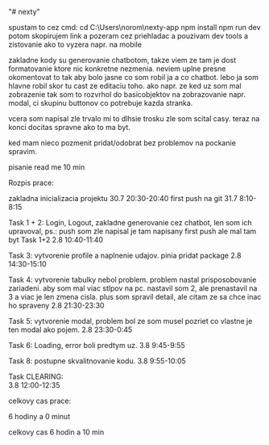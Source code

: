 "# nexty" 

spustam to cez cmd:
cd C:\Users\norom\nexty-app
npm install
npm run dev
potom skopirujem link a pozeram cez priehladac a pouzivam dev tools a zistovanie ako to vyzera napr. na mobile

zakladne kody su generovanie chatbotom, takze viem ze tam je dost formatovanie ktore nic konkretne nezmenia. neviem uplne presne okomentovat to tak aby bolo jasne co som robil ja a co chatbot. lebo ja som hlavne robil skor tu cast ze editaciu toho. ako napr. ze ked uz som mal zobrazenie tak som to rozvrhol do basicobjektov na zobrazovanie napr. modal, ci skupinu buttonov co potrebuje kazda stranka.

vcera som napisal zle trvalo mi to dlhsie trosku zle som scital casy. teraz na konci docitas spravne ako to ma byt.

ked mam nieco pozmenit pridat/odobrat bez problemov na pockanie spravim.

pisanie read me 10 min




Rozpis prace:

zakladna inicializacia projektu 	30.7 	20:30-20:40
first push na git			31.7	8:10-8:15


Task 1 + 2: Login, Logout, zakladne generovanie cez chatbot, len som ich upravoval, ps.: push som zle napisal je tam napisany first push ale mal tam byt Task 1+2
					2.8	10:40-11:40


Task 3: vytvorenie profile a naplnenie udajov. pinia pridat package
					2.8	14:30-15:10


Task 4: vytvorenie tabulky nebol problem. problem nastal prisposobovanie zariadeni. aby som mal viac stlpov na pc. nastavil som 2, ale prenastavil na 3 a viac je len zmena cisla. plus som spravil detail, ale citam ze sa chce inac ho spraveny
					2.8	21:30-23:30

Task 5: vytvorenie modal, problem bol ze som musel pozriet co vlastne je ten modal ako pojem.
					2.8	23:30-0:45

Task 6: Loading, error boli predtym uz.
					3.8	9:45-9:55


Task 8: postupne skvalitnovanie kodu.
					3.8	9:55-10:05

Task CLEARING:  
					3.8	12:00-12:35

celkovy cas prace:

6 hodiny a 0 minut

celkovy cas 6 hodin a 10 min


